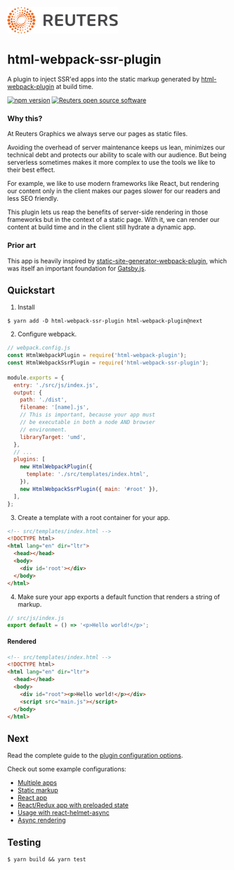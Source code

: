 ![](badge.svg)

# html-webpack-ssr-plugin


A plugin to inject SSR'ed apps into the static markup generated by [html-webpack-plugin](https://github.com/jantimon/html-webpack-plugin) at build time.

[![npm version](https://badge.fury.io/js/html-webpack-ssr-plugin.svg)](https://badge.fury.io/js/html-webpack-ssr-plugin) [![Reuters open source software](https://badgen.net/badge/Reuters/open%20source/?color=ff8000)](https://github.com/reuters-graphics/)

### Why this?

At Reuters Graphics we always serve our pages as static files.

Avoiding the overhead of server maintenance keeps us lean, minimizes our technical debt and protects our ability to scale with our audience. But being serverless sometimes makes it more complex to use the tools we like to their best effect.

For example, we like to use modern frameworks like React, but rendering our content only in the client makes our pages slower for our readers and less SEO friendly.

This plugin lets us reap the benefits of server-side rendering in those frameworks but in the context of a static page. With it, we can render our content at build time and in the client still hydrate a dynamic app.

### Prior art

This app is heavily inspired by [static-site-generator-webpack-plugin](https://github.com/markdalgleish/static-site-generator-webpack-plugin), which was itself an important foundation for [Gatsby.js](https://www.gatsbyjs.org/).

## Quickstart

1. Install
  ```
  $ yarn add -D html-webpack-ssr-plugin html-webpack-plugin@next
  ```

2. Configure webpack.
  ```javascript
  // webpack.config.js
  const HtmlWebpackPlugin = require('html-webpack-plugin');
  const HtmlWebpackSsrPlugin = require('html-webpack-ssr-plugin');

  module.exports = {
    entry: './src/js/index.js',
    output: {
      path: './dist',
      filename: '[name].js',
      // This is important, because your app must
      // be executable in both a node AND browser
      // environment.
      libraryTarget: 'umd',
    },
    // ...
    plugins: [
      new HtmlWebpackPlugin({
        template: './src/templates/index.html',
      }),
      new HtmlWebpackSsrPlugin({ main: '#root' }),
    ],
  };
  ```

3. Create a template with a root container for your app.
  ```html
  <!-- src/templates/index.html -->
  <!DOCTYPE html>
  <html lang="en" dir="ltr">
    <head></head>
    <body>
      <div id='root'></div>
    </body>
  </html>
  ```

4. Make sure your app exports a default function that renders a string of markup.
  ```javascript
  // src/js/index.js
  export default = () => '<p>Hello world!</p>';
  ```

#### Rendered

```html
<!-- src/templates/index.html -->
<!DOCTYPE html>
<html lang="en" dir="ltr">
  <head></head>
  <body>
    <div id="root"><p>Hello world!</p></div>
    <script src="main.js"></script>
  </body>
</html>
```

## Next

Read the complete guide to the [plugin configuration options](docs/options.md).

Check out some example configurations:

- [Multiple apps](docs/multiple.md)
- [Static markup](docs/static.md)
- [React app](docs/react.md)
- [React/Redux app with preloaded state](docs/redux.md)
- [Usage with react-helmet-async](docs/helmet.md)
- [Async rendering](docs/async.md)


## Testing

```
$ yarn build && yarn test
```
